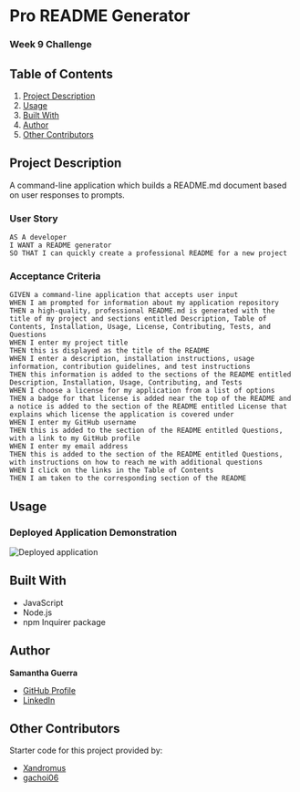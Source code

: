 # Pro README Generator
### Week 9 Challenge

## Table of Contents
1. [Project Description](#project-description)
2. [Usage](#usage)
3. [Built With](#built-with)
4. [Author](#author)
5. [Other Contributors](#other-contributors)

## Project Description
A command-line application which builds a README.md document based on user responses to prompts.
### User Story
```
AS A developer
I WANT a README generator
SO THAT I can quickly create a professional README for a new project
```
### Acceptance Criteria
```
GIVEN a command-line application that accepts user input
WHEN I am prompted for information about my application repository
THEN a high-quality, professional README.md is generated with the title of my project and sections entitled Description, Table of Contents, Installation, Usage, License, Contributing, Tests, and Questions
WHEN I enter my project title
THEN this is displayed as the title of the README
WHEN I enter a description, installation instructions, usage information, contribution guidelines, and test instructions
THEN this information is added to the sections of the README entitled Description, Installation, Usage, Contributing, and Tests
WHEN I choose a license for my application from a list of options
THEN a badge for that license is added near the top of the README and a notice is added to the section of the README entitled License that explains which license the application is covered under
WHEN I enter my GitHub username
THEN this is added to the section of the README entitled Questions, with a link to my GitHub profile
WHEN I enter my email address
THEN this is added to the section of the README entitled Questions, with instructions on how to reach me with additional questions
WHEN I click on the links in the Table of Contents
THEN I am taken to the corresponding section of the README
```
## Usage
### Deployed Application Demonstration
![Deployed application](./utils/shortened-demo.gif)

## Built With
* JavaScript
* Node.js
* npm Inquirer package

## Author
**Samantha Guerra**
- [GitHub Profile](https://github.com/Sam-Antics)
- [LinkedIn](https://www.linkedin.com/in/seguerra/)

## Other Contributors
Starter code for this project provided by:</br> 
- [Xandromus](https://github.com/Xandromus)
- [gachoi06](https://github.com/gachoi06)